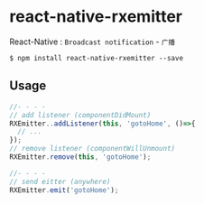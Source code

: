 # react-native-rxemitter

React-Native : `Broadcast notification` - `广播`

`$ npm install react-native-rxemitter --save`

## Usage

```js
//- - - - 
// add listener (componentDidMount)
RXEmitter..addListener(this, 'gotoHome', ()=>{
  // ...
});
// remove listener (componentWillUnmount)
RXEmitter.remove(this, 'gotoHome');

//- - - - 
// send eitter (anywhere)
RXEmitter.emit('gotoHome');
```